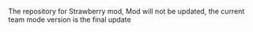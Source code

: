The repository for Strawberry mod,
Mod will not be updated, the current team mode version is the final update 
